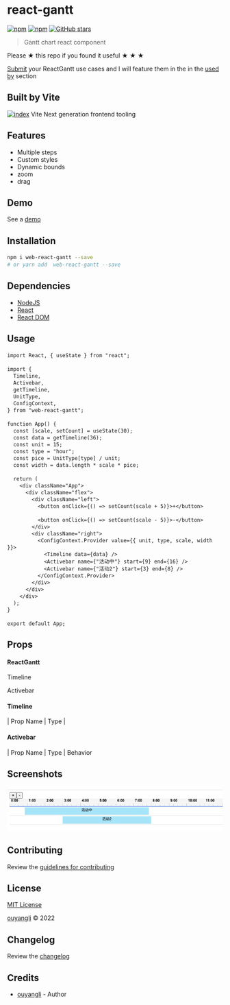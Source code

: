 # react-gantt

[![npm](https://img.shields.io/npm/v/react-gantt.svg?style=flat-square)](https://www.npmjs.com/package/web-react-gantt)
[![npm](https://img.shields.io/npm/dt/react-gantt.svg?style=flat-square)](https://www.npmjs.com/package/web-react-gantt)
[![GitHub stars](https://img.shields.io/github/stars/codejamninja/react-gantt.svg?style=social&label=Stars)](https://github.com/bjtqti/gantt)

> Gantt chart react component

Please ★ this repo if you found it useful ★ ★ ★

[Submit](https://github.com/bjtqti/gantt/issues/new) your ReactGantt use cases and
I will feature them in the in the [used by](#used-by) section

## Built by Vite

[![index](https://vitejs.cn/logo.svg)](https://vitejs.cn/config/#build-rollupoptions)
Vite
Next generation frontend tooling

## Features

- Multiple steps
- Custom styles
- Dynamic bounds
- zoom
- drag

## Demo

See a [demo](https://github.com/bjtqti/gantt)

## Installation

```sh
npm i web-react-gantt --save
# or yarn add  web-react-gantt --save
```

## Dependencies

- [NodeJS](https://nodejs.org)
- [React](https://reactjs.org)
- [React DOM](https://reactjs.org/docs/react-dom.html)

## Usage

```tsx
import React, { useState } from "react";

import {
  Timeline,
  Activebar,
  getTimeline,
  UnitType,
  ConfigContext,
} from "web-react-gantt";

function App() {
  const [scale, setCount] = useState(30);
  const data = getTimeline(36);
  const unit = 15;
  const type = "hour";
  const pice = UnitType[type] / unit;
  const width = data.length * scale * pice;

  return (
    <div className="App">
      <div className="flex">
        <div className="left">
          <button onClick={() => setCount(scale + 5)}>+</button>

          <button onClick={() => setCount(scale - 5)}>-</button>
        </div>
        <div className="right">
          <ConfigContext.Provider value={{ unit, type, scale, width }}>
            <Timeline data={data} />
            <Activebar name={"活动中"} start={9} end={16} />
            <Activebar name={"活动2"} start={3} end={8} />
          </ConfigContext.Provider>
        </div>
      </div>
    </div>
  );
}

export default App;
```

## Props

#### ReactGantt

Timeline

Activebar

#### Timeline

| Prop Name | Type |

#### Activebar

| Prop Name | Type | Behavior

## Screenshots

![react-gantt](https://github.com/bjtqti/gantt/blob/master/20220818162735.jpg)

## Contributing

Review the [guidelines for contributing](https://github.com/bjtqti/gantt/blob/master/CONTRIBUTING.md)

## License

[MIT License](https://github.com/bjtqti/gantt/blob/master/LICENSE)

[ouyangli](email:278500368@qq.com) © 2022

## Changelog

Review the [changelog](https://github.com/bjtqti/gantt/blob/master/CHANGELOG.md)

## Credits

- [ouyangli](email:278500368@qq.com) - Author
